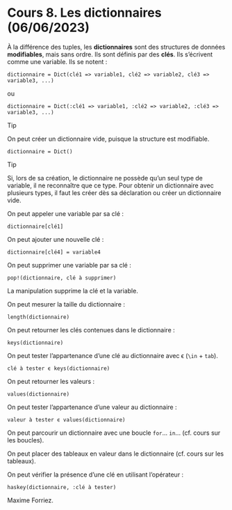 # Cours 8. Les dictionnaires (06/06/2023)

À la différence des tuples, les **dictionnaires** sont des structures de données **modifiables**, mais sans ordre. Ils sont définis par des **clés**. Ils s’écrivent comme une variable. Ils se notent :

	dictionnaire = Dict(clé1 => variable1, clé2 => variable2, clé3 => variable3, ...)

ou

	dictionnaire = Dict(:clé1 => variable1, :clé2 => variable2, :clé3 => variable3, ...)

> [!TIP]
> On peut créer un dictionnaire vide, puisque la structure est modifiable.

`dictionnaire = Dict()`

> [!TIP]
> Si, lors de sa création, le dictionnaire ne possède qu’un seul type de variable, il ne reconnaître que ce type. Pour obtenir un dictionnaire avec plusieurs types, il faut les créer dès sa déclaration ou créer un dictionnaire vide.

On peut appeler une variable par sa clé :

	dictionnaire[clé1]

On peut ajouter une nouvelle clé :

	dictionnaire[clé4] = variable4

On peut supprimer une variable par sa clé :

	pop!(dictionnaire, clé à supprimer)

La manipulation supprime la clé et la variable.

On peut mesurer la taille du dictionnaire :

	length(dictionnaire)

On peut retourner les clés contenues dans le dictionnaire :

	keys(dictionnaire)

On peut tester l’appartenance d’une clé au dictionnaire avec ϵ (`\in` + `tab`).

	clé à tester ϵ keys(dictionnaire)

On peut retourner les valeurs :

	values(dictionnaire)

On peut tester l’appartenance d’une valeur au dictionnaire :

	valeur à tester ϵ values(dictionnaire)

On peut parcourir un dictionnaire avec une boucle `for`... `in`... (cf. cours sur les boucles).

On peut placer des tableaux en valeur dans le dictionnaire (cf. cours sur les tableaux).

On peut vérifier la présence d’une clé en utilisant l’opérateur :

	haskey(dictionnaire, :clé à tester)

Maxime Forriez.